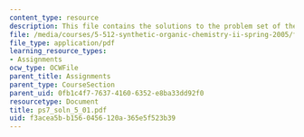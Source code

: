 ```yaml
---
content_type: resource
description: This file contains the solutions to the problem set of the course.
file: /media/courses/5-512-synthetic-organic-chemistry-ii-spring-2005/f3acea5bb1560456120a365e5f523b39_ps7_soln_5_01.pdf
file_type: application/pdf
learning_resource_types:
- Assignments
ocw_type: OCWFile
parent_title: Assignments
parent_type: CourseSection
parent_uid: 0fb1c4f7-7637-4160-6352-e8ba33dd92f0
resourcetype: Document
title: ps7_soln_5_01.pdf
uid: f3acea5b-b156-0456-120a-365e5f523b39
---
```

